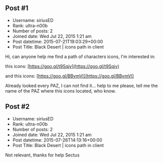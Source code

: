 ## Post #1
- Username: siriusED
- Rank: ultra-n00b
- Number of posts: 2
- Joined date: Wed Jul 22, 2015 1:21 am
- Post datetime: 2015-07-21T19:03:29+00:00
- Post Title: Black Desert | icons path in client

Hi, can anyone help me find a path of characters icons, I'm interested in:

this icons:
[https://goo.gl/t9Sqjv](https://goo.gl/t9Sqjv)

and this icons:
[https://goo.gl/BBvmVI](https://goo.gl/BBvmVI)


Already looked every PAZ, I can not find it... help to me please, tell me the name of the PAZ where this icons located, who know.
## Post #2
- Username: siriusED
- Rank: ultra-n00b
- Number of posts: 2
- Joined date: Wed Jul 22, 2015 1:21 am
- Post datetime: 2015-07-26T14:13:16+00:00
- Post Title: Black Desert | icons path in client

Not relevant, thanks for help Sectus
